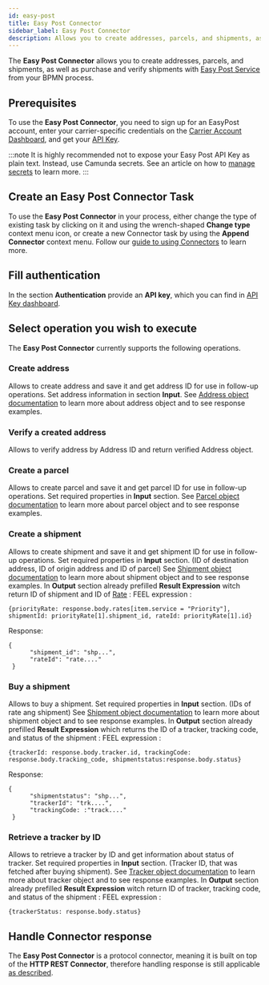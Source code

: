 ```yaml
---
id: easy-post
title: Easy Post Connector
sidebar_label: Easy Post Connector
description: Allows you to create addresses, parcels, and shipments, as well as purchase and verify shipments
---
```


The **Easy Post Connector** allows you to create addresses, parcels, and shipments, as well as purchase and verify shipments with [Easy Post Service](https://www.easypost.com/) from your BPMN process.

## Prerequisites

To use the **Easy Post Connector**, you need to sign up for an EasyPost account, enter your carrier-specific credentials on the [Carrier Account Dashboard](https://www.easypost.com/account/carriers), and get your [API Key](https://www.easypost.com/account/api-keys).

:::note
It is highly recommended not to expose your Easy Post API Key as plain text. Instead, use Camunda secrets.
See an article on how to [manage secrets](../../../components/console/manage-clusters/manage-secrets.md) to learn more.
:::

## Create an Easy Post Connector Task

To use the **Easy Post Connector** in your process, either change the type of existing task by clicking on it and using the wrench-shaped **Change type** context menu icon, or create a new Connector task by using the **Append Connector** context menu. Follow our [guide to using Connectors](../use-connectors.md) to learn more.

## Fill authentication

In the section **Authentication** provide an **API key**, which you can find in [API Key dashboard](https://www.easypost.com/account/api-keys).

## Select operation you wish to execute

The **Easy Post Connector** currently supports the following operations.

### Create address

Allows to create address and save it and get address ID for use in follow-up operations.
Set address information in section **Input**.
See [Address object documentation](https://www.easypost.com/docs/api#addresses) to learn more about address object and to see response examples.

### Verify a created address

Allows to verify address by Address ID and return verified Address object.

### Create a parcel

Allows to create parcel and save it and get parcel ID for use in follow-up operations.
Set required properties in **Input** section.
See [Parcel object documentation](https://www.easypost.com/docs/api#parcels) to learn more about parcel object and to see response examples.

### Create a shipment

Allows to create shipment and save it and get shipment ID for use in follow-up operations.
Set required properties in **Input** section. (ID of destination address, ID of origin address and ID of parcel)
See [Shipment object documentation](https://www.easypost.com/docs/api#shipments) to learn more about shipment object and to see response examples.
In **Output** section already prefilled **Result Expression** witch return ID of shipment and ID of [Rate](https://www.easypost.com/docs/api#rates) :
FEEL expression :

```
{priorityRate: response.body.rates[item.service = "Priority"], shipmentId: priorityRate[1].shipment_id, rateId: priorityRate[1].id}
```

Response:

```
{
      "shipment_id": "shp...",
      "rateId": "rate...."
 }
```

### Buy a shipment

Allows to buy a shipment.
Set required properties in **Input** section. (IDs of rate ang shipment)
See [Shipment object documentation](https://www.easypost.com/docs/api#buy-a-shipment) to learn more about shipment object and to see response examples.
In **Output** section already prefilled **Result Expression** which returns the ID of a tracker, tracking code, and status of the shipment :
FEEL expression :

```
{trackerId: response.body.tracker.id, trackingCode: response.body.tracking_code, shipmentstatus:response.body.status}
```

Response:

```
{
      "shipmentstatus": "shp...",
      "trackerId": "trk....",
      "trackingCode: :"track...."
 }
```

### Retrieve a tracker by ID

Allows to retrieve a tracker by ID and get information about status of tracker.
Set required properties in **Input** section. (Tracker ID, that was fetched after buying shipment).
See [Tracker object documentation](https://www.easypost.com/docs/api/java#trackers) to learn more about tracker object and to see response examples.
In **Output** section already prefilled **Result Expression** witch return ID of tracker, tracking code, and status of the shipment :
FEEL expression :

```
{trackerStatus: response.body.status}
```

## Handle Connector response

The **Easy Post Connector** is a protocol connector, meaning it is built on top of the **HTTP REST Connector**, therefore
handling response is still applicable [as described](./rest.md#response).
